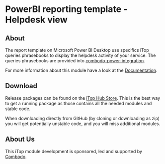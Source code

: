 # PowerBI reporting template - Helpdesk view

## About

The report template on Microsoft Power BI Desktop use specifics iTop queries phrasebooks to display the helpdesk activity of your service.
The queries phrasebooks are provided into [combodo-power-integration](https://github.com/Combodo/combodo-powerbi-integration).

For more information about this module have a look at the [Documentation](https://www.itophub.io/wiki/page?id=extensions:combodo-powerbi-integration).

## Download

Release packages can be found on the [iTop Hub Store](https://store.itophub.io/en_US/taxons/all-extensions). This is the best way to get a
running package as those contains all the needed modules and stable code.

When downloading directly from GitHub (by cloning or downloading as zip) you will get potentially unstable code, and you will miss
additional modules.

## About Us

This iTop module development is sponsored, led and supported by [Combodo](https://www.combodo.com).
